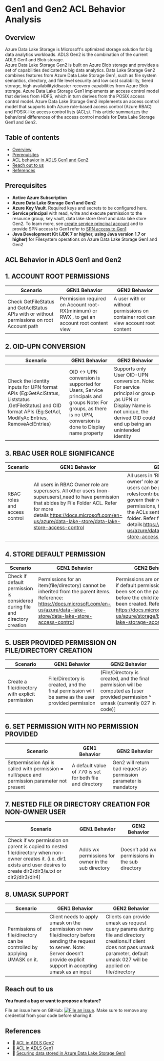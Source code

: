 Gen1 and Gen2 ACL Behavior Analysis
================================================

## Overview

Azure Data Lake Storage is Microsoft's optimized storage solution for big data analytics workloads. ADLS Gen2 is the combination of the current ADLS Gen1 and Blob storage.  
Azure Data Lake Storage Gen2 is built on Azure Blob storage and provides a set of capabilities dedicated to big data analytics. Data Lake Storage Gen2 combines features from Azure Data Lake Storage Gen1, such as file system semantics, directory, and file level security and low cost scalability, tiered storage, high availability/disaster recovery capabilities from Azure Blob storage. 
Azure Data Lake Storage Gen1 implements an access control model that derives from HDFS, which in turn derives from the POSIX access control model.
Azure Data Lake Storage Gen2 implements an access control model that supports both Azure role-based access control (Azure RBAC) and POSIX-like access control lists (ACLs).
This article summarizes the behavioral differences of the access control models for Data Lake Storage Gen1 and Gen2.

 ## Table of contents

   
 <!--ts-->
   * [Overview](#overview)
   * [Prerequisites](#prerequisites)
   * [ACL behavior in ADLS Gen1 and Gen2 ](#ACL-Behavior-in-ADLS-Gen1-and-Gen2 )
   * [Reach out to us](#reach-out-to-us)
   * [References](#references)
<!--te-->
 
## Prerequisites 

   * **Active Azure Subscription**
   * **Azure Data Lake Storage Gen1 and Gen2**
   * **Azure Key Vault**. Required keys and secrets to be configured here.
   * **Service principal** with read, write and execute permission to the resource group, key vault, data lake store Gen1 and data lake store Gen2. 
To learn more, see [create service principal account](https://docs.microsoft.com/en-us/azure/active-directory/develop/howto-create-service-principal-portal) and to provide SPN access to Gen1 refer to [SPN access to Gen1](https://docs.microsoft.com/en-us/azure/data-lake-store/data-lake-store-service-to-service-authenticate-using-active-directory)
   * **Java Development Kit (JDK 7 or higher, using Java version 1.7 or higher)** for Filesystem operations on Azure Data Lake Storage Gen1 and Gen2
   
   
## ACL Behavior in ADLS Gen1 and Gen2 

## 1.	ACCOUNT ROOT PERMISSIONS ##

Scenario  | GEN1 Behavior | GEN2 Behavior |
------------- | ------------- | --------- |
Check GetFileStatus and GetAclStatus APIs with or without permissions on root Account path  | Permission required on Account root- RX(minimum) or  RWX , to get an account root content view | A user with or without permissions on container root can view account root content
    
## 2.	OID-UPN CONVERSION  ##

Scenario  | GEN1 Behavior | GEN2 Behavior |
------------- | ------------- |-----------|
Check the identity inputs for UPN format APIs  (Eg:GetAclStatus, Liststatus ,GetFileStatus) and OID format APIs (Eg:SetAcl, ModifyAclEntries, RemoveAclEntries)   | OID <-> UPN conversion is supported for Users, Service principals and groups Note: For groups, as there is no UPN, conversion is done to Display name property | Supports only User OID-UPN conversion.  Note:  For service principal or group ,as UPN or Display Name is not unique, the derived OID could end up being an unintended identity  |


## 3. RBAC USER ROLE SIGNIFICANCE  ##

Scenario  | GEN1 Behavior | GEN2 Behavior |
------------- | ------------- |-----------|
RBAC roles and access control | All users in RBAC Owner role are superusers. All other users (non-superusers),need to have permission that abides by File Folder ACL. Refer for more details https://docs.microsoft.com/en-us/azure/data-lake-store/data-lake-store-access-control  | All users in ‘RBAC -Storage blob data owner’ role are superusers.All other users can be provided different roles(contributor, reader etc.) that govern their read, write and delete permissions, this takes precedence to the ACLs sent on individual file or folder. Refer for more details https://docs.microsoft.com/en-us/azure/data-lake-store/data-lake-store-access-control  |


## 4.	STORE DEFAULT PERMISSION ##

Scenario  | GEN1 Behavior | GEN2 Behavior |
------------- | ------------- |-----------|
Check if default permission is considered during file and directory creation  | Permissions for an item(file/directory) cannot be inherited from the parent items. Reference: https://docs.microsoft.com/en-us/azure/data-lake-store/data-lake-store-access-control | Permissions are only inherited if default permissions have been set on the parent items before the child items have been created. Reference: https://docs.microsoft.com/en-us/azure/storage/blobs/data-lake-storage-access-control  | 


## 5.	USER PROVIDED PERMISSION ON FILE/DIRECTORY CREATION ##

Scenario  | GEN1 Behavior | GEN2 Behavior |
------------- | ------------- |-----------|
Create a file/directory with explicit permission | File/Directory is created, and the final permission will be same as the user provided permission  | (File/Directory is created, and the final permission will be computed as [user provided permission ^ umask (currently 027 in code)]  |


## 6.	SET PERMISSION WITH NO PERMISSION PROVIDED ##

Scenario  | GEN1 Behavior | GEN2 Behavior |
------------- | ------------- |-----------|
Setpermission Api is called with permission = null/space and permission parameter not present  | A default value of 770 is set for both file and directory  | Gen2 will return bad request as permission parameter is mandatory |


## 7.	NESTED FILE OR DIRECTORY CREATION FOR NON-OWNER USER ##

Scenario  | GEN1 Behavior | GEN2 Behavior |
------------- | ------------- |-----------|
Check if wx permission on parent is copied to nested file/directory when non-owner creates it. (i.e. dir1 exists and user desires to create dir2/dir3/a.txt or dir2/dir3/dir4) | Adds wx permissions for owner in the sub directory  | Doesn’t add wx permissions in the sub directory  |
 
    

## 8.	UMASK SUPPORT ##

Scenario  | GEN1 Behavior | GEN2 Behavior |
------------- | ------------- |-----------|
Permissions of file/directory can be controlled by applying UMASK on it.  | Client needs to apply umask on the permission on new file/directory before sending the request to server. Note: Server doesn’t provide explicit support in accepting umask as an input | Clients can provide umask as request query params during file and directory creations.If client does not pass umask parameter, default umask 027 will be applied on file/directory  |


## Reach out to us

**You found a bug or want to propose a feature?**

File an issue here on GitHub: [![File an issue](https://img.shields.io/badge/-Create%20Issue-6cc644.svg?logo=github&maxAge=31557600)](https://github.com/rukmani-msft/adlsgen1togen2migrationsamples/issues/new).
Make sure to remove any credential from your code before sharing it.

## References

* :link: [ACL in ADLS Gen2](https://docs.microsoft.com/en-us/azure/storage/blobs/data-lake-storage-access-control)
* :link: [ACL in ADLS Gen1](https://docs.microsoft.com/en-us/azure/data-lake-store/data-lake-store-access-control)
* :link: [Securing data stored in Azure Data Lake Storage Gen1](https://docs.microsoft.com/en-us/azure/data-lake-store/data-lake-store-secure-data)
